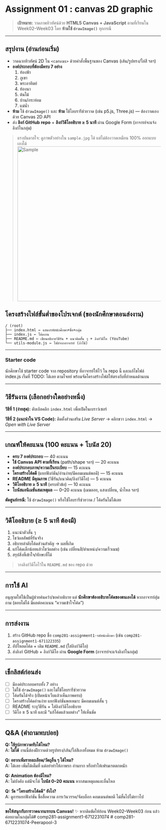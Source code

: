# Assignment 01 : canvas 2D graphic

> **เป้าหมาย:** วาดภาพทิวทัศน์ด้วย **HTML5 Canvas + JavaScript** ตามที่เรียนใน Week02–Week03 โดย **ห้ามใช้ `drawImage()`** ทุกกรณี

---

## สรุปงาน (อ่านก่อนเริ่ม)
- วาดฉากทิวทัศน์ 2D ใน `<canvas>` ด้วยคำสั่งพื้นฐานของ Canvas (เส้น/รูปทรง/ไล่สี ฯลฯ)
- **องค์ประกอบที่ต้องมีครบ 7 อย่าง**
  1) ท้องฟ้า 
  2) ภูเขา 
  3) พระอาทิตย์
  4) ท้องนา
  5) ต้นไม้
  6) บ้าน/กระท่อม
  7) แม่น้ำ
- **ห้าม** ใช้ `drawImage()` และ **ห้าม** ใช้ไลบรารีช่วยวาด (เช่น p5.js, Three.js) — ต้องวาดเองด้วย Canvas 2D API
- ส่ง **ลิงก์ GitHub repo** + **ลิงก์วิดีโออธิบาย ≥ 5 นาที** ผ่าน Google Form (อาจารย์จะแจ้งลิงก์ในกลุ่ม)

> แรงบันดาลใจ: ดูภาพตัวอย่างใน `sample.jpg` ได้ แต่ไม่ต้องวาดเหมือน 100% ออกแบบเองได้
> <img src="sample.jpg" width="500" alt="Sample">

## โครงสร้างไฟล์ขั้นต่ำของโปรเจกต์ (ของนักศึกษาตอนส่งงาน)
```
/ (root)
├── index.html ← แสดงรหัสนักศึกษา+ชื่อ+กลุ่ม
├── index.js ← โค้ดงาน
├── README.md ← เขียนอธิบายวิธีรัน + แนวคิดสั้น ๆ + ลิงก์วิดีโอ (YouTube)
└── utils-module.js ← ไฟล์จากอาจารย์ (ถ้าใช้)
```

---

### Starter code

นักศึกษาใช้ starter code จาก repository ที่อาจารย์ให้ไว้ ใน repo นี้ และแก้ไขไฟล์ index.js เริ้มที่ TODO: ได้เลย ตามโจทย์ พร้อมจัดโครงสร้างไฟล์ให้ตรงกับที่กำหนดด้านบน

---

## วิธีรันงาน (เลือกอย่างใดอย่างหนึ่ง)
**วิธีที่ 1 (ง่ายสุด):** ดับเบิลคลิก `index.html` เพื่อเปิดในเบราว์เซอร์

**วิธีที่ 2 (แนะนำใน VS Code):** ติดตั้งส่วนเสริม *Live Server* → คลิกขวา `index.html` → *Open with Live Server*

---

## เกณฑ์ให้คะแนน (100 คะแนน + โบนัส 20)
- **ครบ 7 องค์ประกอบ** — 40 คะแนน  
- **ใช้ Canvas API ตามที่เรียน** (path/shape ฯลฯ) — 20 คะแนน  
- **องค์ประกอบภาพ/ความเป็นระเบียบ** — 15 คะแนน  
- **โครงสร้างโค้ดดี** (แยกฟังก์ชัน/อ่านง่าย/มีคอมเมนต์พอดี) — 15 คะแนน  
- **README มีคุณภาพ** (วิธีรัน/แนวคิด/ลิงก์วิดีโอ) — 5 คะแนน  
- **วิดีโออธิบาย ≥ 5 นาที** (ครบหัวข้อ) — 10 คะแนน  
- **โบนัสแอนิเมชันสมเหตุผล** — 0–20 คะแนน (เมฆลอย, แสงเปลี่ยน, น้ำไหล ฯลฯ)

**ตัดศูนย์กรณี:** ใช้ `drawImage()` หรือใช้ไลบรารีช่วยวาด / โค้ดรันไม่ได้เลย

---

## วิดีโออธิบาย (≥ 5 นาที ต้องมี)
1) แนะนำตัวสั้น ๆ  
2) โชว์ผลลัพธ์ที่รันจริง  
3) อธิบายลำดับโค้ดส่วนสำคัญ → ผลที่เกิด  
4) แก้โค้ดเล็กน้อยแล้วโชว์ผลต่าง (เช่น เปลี่ยนสี/ตำแหน่ง/ความเร็วเมฆ)  
5) สรุปสิ่งที่เข้าใจ/ทักษะที่ได้

> วางลิงก์วิดีโอไว้ใน `README.md` ของ repo ด้วย

---

## การใช้ AI
อนุญาตให้ใช้เป็นผู้ช่วยค้นคว้า/ขอคำอธิบาย แต่ **นักศึกษาต้องอธิบายโค้ดของตนเองได้** หากอาจารย์สุ่มถาม (ตอบไม่ได้ มีผลต่อคะแนน “ความเข้าใจโค้ด”)

---

## การส่งงาน
1) สร้าง GitHub repo ชื่อ `comp281-assignment1-รหัสนักศึกษา` (เช่น `comp281-assignment1-671122335`)
2) อัปโหลดโค้ด + เติม `README.md` (ใส่ลิงก์วิดีโอ)
3) ส่งลิงก์ GitHub + ลิงก์วิดีโอ ผ่าน **Google Form** (อาจารย์จะแจ้งลิงก์ในกลุ่ม)

---

## เช็กลิสต์ก่อนส่ง
- [ ] มีองค์ประกอบครบทั้ง 7 อย่าง  
- [ ] ไม่ใช้ `drawImage()` และไม่ใช้ไลบรารีช่วยวาด  
- [ ] โค้ดรันได้จริง (เปิดหน้าเว็บแล้วเห็นภาพครบ)  
- [ ] โครงสร้างโค้ดอ่านง่าย แยกฟังก์ชันพอเหมาะ มีคอมเมนต์สั้น ๆ  
- [ ] README ระบุวิธีรัน + ใส่ลิงก์วิดีโออธิบาย  
- [ ] วิดีโอ ≥ 5 นาที และมี “แก้โค้ดแล้วผลต่าง” ให้เห็นชัด

---

## Q&A (คำถามพบบ่อย)
**Q: ใช้รูปภาพวาดทับได้ไหม?**  
A: **ไม่ได้** งานนี้ต้องฝึกวาดด้วยรูปทรง/เส้น/ไล่สีเองทั้งหมด ห้าม `drawImage()`

**Q: อยากเพิ่มรายละเอียด/วัตถุอื่น ๆ ได้ไหม?**  
A: ได้เลย เพิ่มได้เต็มที่ แต่อย่าทำให้ภาพรก อ่านยาก หรือทำให้เฟรมเรตตกหนัก

**Q: Animation ต้องมีไหม?**  
A: ไม่บังคับ แต่มีจะได้ **โบนัส 0–20 คะแนน** หากสมเหตุผลและลื่นไหล

**Q: วัด “โครงสร้างโค้ดดี” ยังไง?**  
A: ดูการแยกฟังก์ชัน ชื่อสื่อความ การเว้นวรรค/จัดบล็อก คอมเมนต์พอดี ไม่สั้นไปไม่ยาวไป

---

**ขอให้สนุกกับการวาดฉากแรกบน Canvas!** ✨ หากติดขัดให้ย้อน Week02–Week03 ก่อน แล้วค่อยถามในกลุ่มได้#   c o m p 2 8 1 - a s s i g n m e n t 1 - 6 7 1 2 2 3 1 0 7 4  
 #   c o m p 2 8 1 - 6 7 1 2 2 3 1 0 7 4 - P e e r a p o o l - 3  
 